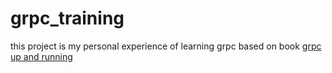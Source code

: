 # grpc_training

this project is my personal experience of learning grpc based on book [grpc up and running]([url](https://www.oreilly.com/library/view/grpc-up-and/9781492058328/)https://www.oreilly.com/library/view/grpc-up-and/9781492058328/)
